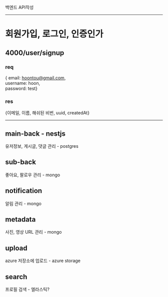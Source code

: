 백엔드 API작성

---

# 회원가입, 로그인, 인증인가

## 4000/user/signup

### req

{ email: hoontou@gmail.com,  
username: hoon,  
password: test}

### res

{이메일, 이름, 해쉬된 비번, uuid, createdAt}

---

## main-back - nestjs

유저정보, 게시글, 댓글 관리 - postgres

## sub-back

좋아요, 팔로우 관리 - mongo

## notification

알림 관리 - mongo

## metadata

사진, 영상 URL 관리 - mongo

## upload

azure 저장소에 업로드 - azure storage

## search

프로필 검색 - 엘라스틱?
